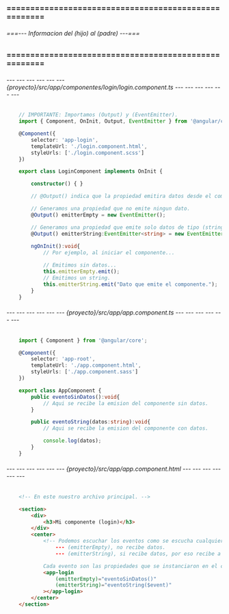 ### ===================================================== ###
###### ===--- Informacion del (hijo) al (padre) ---=== ######
### ===================================================== ###

###### --- --- --- --- --- --- {proyecto}/src/app/componentes/login/login.component.ts --- --- --- --- --- --- ######
```typescript
	// IMPORTANTE: Importamos (Output) y (EventEmitter).
	import { Component, OnInit, Output, EventEmitter } from '@angular/core';

	@Component({
		selector: 'app-login', 
		templateUrl: './login.component.html', 
		styleUrls: ['./login.component.scss'] 
	})

	export class LoginComponent implements OnInit {

		constructor() { }

		// @Output() indica que la propiedad emitira datos desde el componente.

		// Generamos una propiedad que no emite ningun dato.
		@Output() emitterEmpty = new EventEmitter();

		// Generamos una propiedad que emite solo datos de tipo (string).
		@Output() emitterString:EventEmitter<string> = new EventEmitter<string>();
		
		ngOnInit():void{
			// Por ejemplo, al iniciar el componente...

			// Emitimos sin datos...
			this.emitterEmpty.emit();
			// Emitimos un string.
			this.emitterString.emit("Dato que emite el componente.");
		}
	}
```

###### --- --- --- --- --- --- {proyecto}/src/app/app.component.ts --- --- --- --- --- --- ######
```typescript
	import { Component } from '@angular/core';

	@Component({
		selector: 'app-root',
		templateUrl: './app.component.html', 
		styleUrls: ['./app.component.sass']
	})

	export class AppComponent {
		public eventoSinDatos():void{
			// Aqui se recibe la emision del componente sin datos.
		}

		public eventoString(datos:string):void{
			// Aqui se recibe la emision del componente con datos.

			console.log(datos);
		}
	}
```
###### --- --- --- --- --- --- {proyecto}/src/app/app.component.html --- --- --- --- --- --- ######
```html
	<!-- En este nuestro archivo principal. -->

	<section>
		<div>
			<h3>Mi componente (login)</h3>
		</div>
		<center>
			<!-- Podemos escuchar los eventos como se escucha cualquier otro evento.
				--- (emitterEmpty), no recibe datos.
				--- (emitterString), si recibe datos, por eso recibe a ($event).

			Cada evento son las propiedades que se instanciaron en el componente. -->
			<app-login 
				(emitterEmpty)="eventoSinDatos()" 
				(emitterString)="eventoString($event)"
			></app-login>
		</center>
	</section>
```